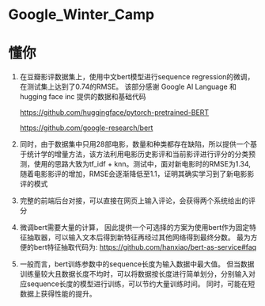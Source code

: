 # Google_Winter_Camp
# 懂你
1. 在豆瓣影评数据集上，使用中文bert模型进行sequence regression的微调，在测试集上达到了0.74的RMSE。
该部分感谢 Google AI Language 和 hugging face inc 提供的数据和基础代码

    https://github.com/huggingface/pytorch-pretrained-BERT
  
    https://github.com/google-research/bert

2. 同时，由于数据集中只用28部电影，数量和种类都存在缺陷，所以提供一个基于统计学的增量方法，该方法利用电影历史影评和当前影评进行评分的分类预测，使用的思路大致为tf_idf + knn。测试中，面对新电影时的RMSE为1.34, 随着电影影评的增加，RMSE会逐渐降低至1.1，证明其确实学习到了新电影影评的模式
3. 完整的前端后台对接，可以直接在网页上输入评论，会获得两个系统给出的评分
4. 微调bert需要大量的计算， 因此提供一个可选择的方案为使用bert作为固定特征抽取器，可以输入文本后得到新特征再经过其他网络得到最终分数。
最为方便的bert特征抽取代码为:
https://github.com/hanxiao/bert-as-service#faq
5. 一般而言，bert训练参数中的sequence长度为输入数据中最大值。
但当数据训练量较大且数据长度不均时，可以将数据按长度进行简单划分，分别输入对应sequence长度的模型进行训练，可以节约大量训练时间。
同时，可能在短数据上获得性能的提升。

